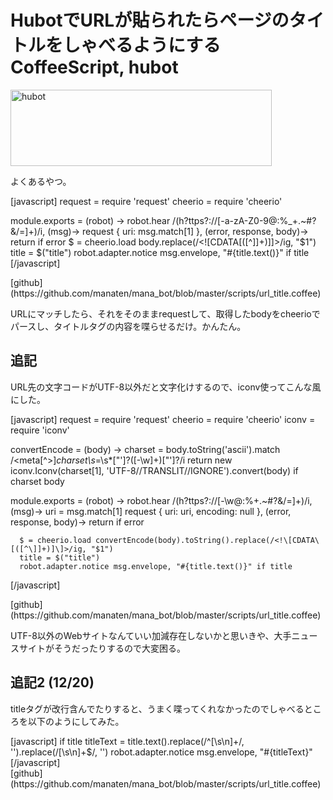 HubotでURLが貼られたらページのタイトルをしゃべるようにする CoffeeScript, hubot
=====
<a href="http://manaten.net/wp-content/uploads/2013/12/hubot.png"><img src="http://manaten.net/wp-content/uploads/2013/12/hubot.png" alt="hubot" width="418" height="122" class="aligncenter size-full wp-image-860" /></a>

よくあるやつ。

<div>
[javascript]
request = require 'request'
cheerio = require 'cheerio'

module.exports = (robot) ->
  robot.hear /(h?ttps?:\/\/[-a-zA-Z0-9@:%_\+.~#?&\/=]+)/i, (msg)->
    request { uri: msg.match[1] }, (error, response, body)->
      return if error
      $ = cheerio.load body.replace(/<!\[CDATA\[([^\]]+)]\]>/ig, "$1")
      title = $("title")
      robot.adapter.notice msg.envelope, "#{title.text()}" if title
[/javascript]
</div>
[github](https://github.com/manaten/mana_bot/blob/master/scripts/url_title.coffee)

URLにマッチしたら、それをそのままrequestして、取得したbodyをcheerioでパースし、タイトルタグの内容を喋らせるだけ。かんたん。

## 追記
URL先の文字コードがUTF-8以外だと文字化けするので、iconv使ってこんな風にした。

<div>
[javascript]
request = require 'request'
cheerio = require 'cheerio'
iconv = require 'iconv'

convertEncode = (body) ->
  charset = body.toString('ascii').match /<meta[^>]*charset\s*=\s*["']?([-\w]+)["']?/i
  return new iconv.Iconv(charset[1], 'UTF-8//TRANSLIT//IGNORE').convert(body) if charset
  body

module.exports = (robot) ->
  robot.hear /(h?ttps?:\/\/[-\w@:%\+.~#?&\/=]+)/i, (msg)->
    uri = msg.match[1]
    request { uri: uri, encoding: null }, (error, response, body)->
      return if error

      $ = cheerio.load convertEncode(body).toString().replace(/<!\[CDATA\[([^\]]+)]\]>/ig, "$1")
      title = $("title")
      robot.adapter.notice msg.envelope, "#{title.text()}" if title
[/javascript]
</div>
[github](https://github.com/manaten/mana_bot/blob/master/scripts/url_title.coffee)

UTF-8以外のWebサイトなんていい加減存在しないかと思いきや、大手ニュースサイトがそうだったりするので大変困る。


## 追記2 (12/20)
titleタグが改行含んでたりすると、うまく喋ってくれなかったのでしゃべるところを以下のようにしてみた。

<div>
[javascript]
if title
  titleText = title.text().replace(/^[\s\n]+/, '').replace(/[\s\n]+$/, '')
  robot.adapter.notice msg.envelope, "#{titleText}"
[/javascript]
</div>
[github](https://github.com/manaten/mana_bot/blob/master/scripts/url_title.coffee)

